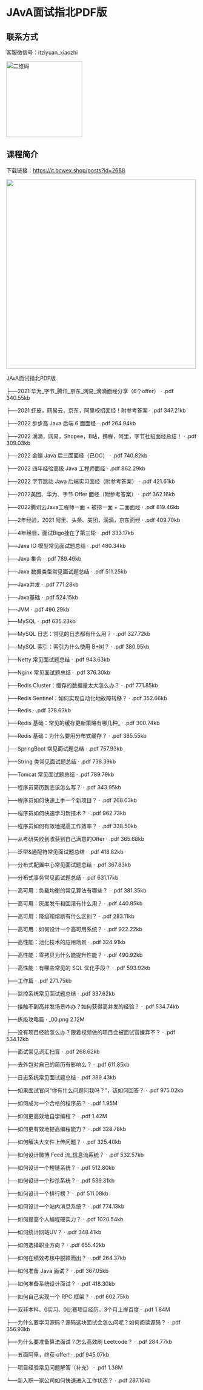 # JAvA面试指北PDF版

## 联系方式

客服微信号：itziyuan_xiaozhi

<img src="https://ziyuanyun.oss-cn-guangzhou.aliyuncs.com/common/20240614073449/666b82192834a.jpg" width="200" height="200" alt="二维码">

## 课程简介

下载链接：https://it.bcwex.shop/posts?id=2688

<img src="https://ziyuanyun.oss-cn-guangzhou.aliyuncs.com/yun/20240515184221/6644918d5c56a.jpg" width="500" alt="">

  JAvA面试指北PDF版



 ├──2021 华为_字节_腾讯_京东_网易_滴滴面经分享（6个offer） · .pdf 340.55kb

 ├──2021 虾皮，网易云，京东，阿里校招面经！附参考答案 · .pdf 347.21kb

 ├──2022 步步高 Java 后端 6 面面经 · .pdf 264.94kb

 ├──2022 滴滴，网易，Shopee，B站，携程，阿里，字节社招面经总结！ · .pdf 309.03kb

 ├──2022 金蝶 Java 后三面面经（已OC） · .pdf 740.82kb

 ├──2022 四年经验高级 Java 工程师面经 · .pdf 862.29kb

 ├──2022 字节跳动 Java 后端实习面经（附参考答案） · .pdf 421.61kb

 ├──2022美团、华为、字节 Offer 面经（附参考答案） · .pdf 362.16kb

 ├──2022腾讯云Java工程师一面 + 被捞一面 + 二面面经 · .pdf 819.46kb

 ├──2年经验，2021 阿里、头条、美团，滴滴，京东面经 · .pdf 409.70kb

 ├──4年经验，面试Bigo挂在了第三轮 · .pdf 333.17kb

 ├──Java IO 模型常见面试题总结 · .pdf 480.34kb

 ├──Java 集合 · .pdf 789.49kb

 ├──Java 数据类型常见面试题总结 · .pdf 511.25kb

 ├──Java并发 · .pdf 771.28kb

 ├──Java基础 · .pdf 524.15kb

 ├──JVM · .pdf 490.29kb

 ├──MySQL · .pdf 635.23kb

 ├──MySQL 日志：常见的日志都有什么用？ · .pdf 327.72kb

 ├──MySQL 索引：索引为什么使用 B+树？ · .pdf 380.95kb

 ├──Netty 常见面试题总结 · .pdf 943.63kb

 ├──Nginx 常见面试题总结 · .pdf 376.30kb

 ├──Redis Cluster：缓存的数据量太大怎么办？ · .pdf 771.85kb

 ├──Redis Sentinel：如何实现自动化地故障转移？ · .pdf 352.66kb

 ├──Redis · .pdf 378.63kb

 ├──Redis 基础：常见的缓存更新策略有哪几种_ · .pdf 300.74kb

 ├──Redis 基础：为什么要用分布式缓存？ · .pdf 385.55kb

 ├──SpringBoot 常见面试题总结 · .pdf 757.93kb

 ├──String 类常见面试题总结 · .pdf 738.39kb

 ├──Tomcat 常见面试题总结 · .pdf 789.79kb

 ├──程序员简历到底该怎么写？ · .pdf 343.95kb

 ├──程序员如何快速上手一个新项目？ · .pdf 268.03kb

 ├──程序员如何快速学习新技术？ · .pdf 962.73kb

 ├──程序员如何有效地提高工作效率？ · .pdf 338.50kb

 ├──从考研失败到收获到自己满意的Offer · .pdf 365.68kb

 ├──泛型&amp;通配符常见面试题总结 · .pdf 418.82kb

 ├──分布式配置中心常见面试题总结 · .pdf 367.83kb

 ├──分布式事务常见面试题总结 · .pdf 631.17kb

 ├──高可用：负载均衡的常见算法有哪些？ · .pdf 381.35kb

 ├──高可用：灰度发布和回滚有什么用？ · .pdf 440.85kb

 ├──高可用：降级和熔断有什么区别？ · .pdf 283.11kb

 ├──高可用：如何设计一个高可用系统？ · .pdf 922.22kb

 ├──高性能：池化技术的应用场景 · .pdf 324.91kb

 ├──高性能：零拷贝为什么能提升性能？ · .pdf 490.92kb

 ├──高性能：有哪些常见的 SQL 优化手段？ · .pdf 593.92kb

 ├──工作篇 · .pdf 271.75kb

 ├──监控系统常见面试题总结 · .pdf 337.62kb

 ├──接触不到高并发场景咋办？如何获得高并发的经验？ · .pdf 534.74kb

 ├──练级攻略篇 · _00.png 2.12M

 ├──没有项目经验怎么办？跟着视频做的项目会被面试官嫌弃不？ · .pdf 534.12kb

 ├──面试常见词汇扫盲 · .pdf 268.62kb

 ├──去外包对自己的简历有影响么？ · .pdf 611.85kb

 ├──日志系统常见面试题总结 · .pdf 389.43kb

 ├──如果面试官问“你有什么问题问我吗？”，该如何回答？ · .pdf 975.02kb

 ├──如何成为一个合格的程序员？ · .pdf 1.95M

 ├──如何更高效地自学编程？ · .pdf 1.42M

 ├──如何更有效地提高编程能力？ · .pdf 328.78kb

 ├──如何解决大文件上传问题？ · .pdf 325.40kb

 ├──如何设计微博 Feed 流_信息流系统？ · .pdf 532.57kb

 ├──如何设计一个短链系统？ · .pdf 512.80kb

 ├──如何设计一个秒杀系统？ · .pdf 539.31kb

 ├──如何设计一个排行榜？ · .pdf 511.08kb

 ├──如何设计一个站内消息系统？ · .pdf 774.13kb

 ├──如何提高个人编程硬实力？ · .pdf 1020.54kb

 ├──如何统计网站UV？ · .pdf 348.41kb

 ├──如何选择职业方向？ · .pdf 655.42kb

 ├──如何在绩效考核中脱颖而出？ · .pdf 264.37kb

 ├──如何准备 Java 面试？ · .pdf 367.05kb

 ├──如何准备系统设计面试？ · .pdf 418.30kb

 ├──如何自己实现一个 RPC 框架？ · .pdf 602.75kb

 ├──双非本科、0实习、0比赛项目经历。3个月上岸百度 · .pdf 1.84M

 ├──为什么要学习源码？源码这块面试会怎么问呢？如何阅读源码？ · .pdf 356.93kb

 ├──为什么要准备算法面试？怎么高效刷 Leetcode？ · .pdf 284.77kb

 ├──五面阿里，终获 offer! · .pdf 945.07kb

 ├──项目经验常见问题解答（补充） · .pdf 1.38M

 └──新入职一家公司如何快速进入工作状态？ · .pdf 287.16kb

  